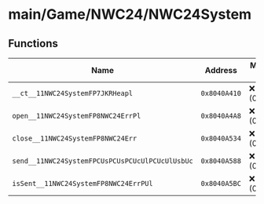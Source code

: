 # main/Game/NWC24/NWC24System

## Functions

| Name | Address | Match % |
|------|---------|---------|
| `__ct__11NWC24SystemFP7JKRHeapl` | `0x8040A410` | :x: (0.0%) |
| `open__11NWC24SystemFP8NWC24ErrPl` | `0x8040A4A8` | :x: (0.0%) |
| `close__11NWC24SystemFP8NWC24Err` | `0x8040A534` | :x: (0.0%) |
| `send__11NWC24SystemFPCUsPCUsPCUcUlPCUcUlUsbUc` | `0x8040A588` | :x: (0.0%) |
| `isSent__11NWC24SystemFP8NWC24ErrPUl` | `0x8040A5BC` | :x: (0.0%) |